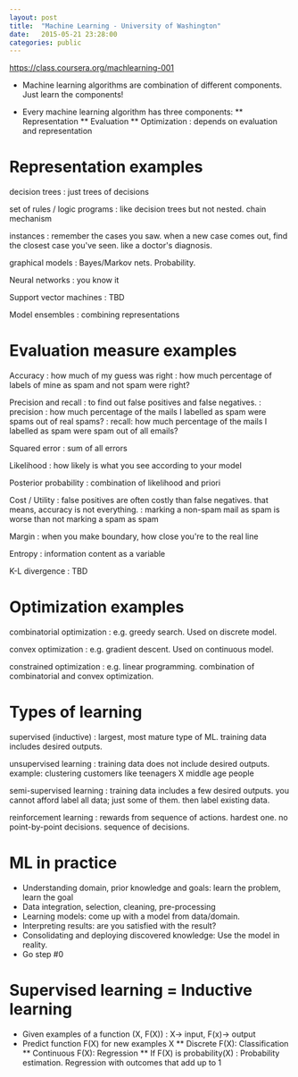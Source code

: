 ```yaml
---
layout: post
title:  "Machine Learning - University of Washington"
date:   2015-05-21 23:28:00
categories: public
---
```


<https://class.coursera.org/machlearning-001>

* Machine learning algorithms are combination of different components. Just learn the components!

* Every machine learning algorithm has three components:
** Representation
** Evaluation
** Optimization : depends on evaluation and representation

# Representation examples

decision trees
: just trees of decisions

set of rules / logic programs
: like decision trees but not nested. chain mechanism
 
instances
: remember the cases you saw. when a new case comes out, find the closest case you've seen. like a doctor's diagnosis.

graphical models
: Bayes/Markov nets. Probability. 

Neural networks
: you know it

Support vector machines
: TBD 

Model ensembles
: combining representations

# Evaluation measure examples

Accuracy
: how much of my guess was right
: how much percentage of labels of mine as spam and not spam were right?
 
Precision and recall
: to find out false positives and false negatives.
: precision : how much percentage of the mails I labelled as spam were spams out of real spams?
: recall: how much percentage of the mails I labelled as spam were spam out of all emails? 

Squared error
: sum of all errors

Likelihood
: how likely is what you see according to your model

Posterior probability
: combination of likelihood and priori 

Cost / Utility
: false positives are often costly than false negatives. that means, accuracy is not everything.
: marking a non-spam mail as spam is worse than not marking a spam as spam 

Margin
: when you make boundary, how close you're to the real line

Entropy
: information content as a variable

K-L divergence
: TBD


# Optimization examples

combinatorial optimization
: e.g. greedy search. Used on discrete model.

convex optimization
: e.g. gradient descent. Used on continuous model.

constrained optimization
: e.g. linear programming. combination of combinatorial and convex optimization.


# Types of learning

supervised (inductive)
: largest, most mature type of ML. training data includes desired outputs.

unsupervised learning
: training data does not include desired outputs. example: clustering customers like teenagers X middle age people

semi-supervised learning
: training data includes a few desired outputs. you cannot afford label all data; just some of them. then label existing data.

reinforcement learning
: rewards from sequence of actions. hardest one. no point-by-point decisions. sequence of decisions.
 

# ML in practice

* Understanding domain, prior knowledge and goals: learn the problem, learn the goal
* Data integration, selection, cleaning, pre-processing 
* Learning models: come up with a model from data/domain.
* Interpreting results: are you satisfied with the result?                              
* Consolidating and deploying discovered knowledge: Use the model in reality.  
* Go step #0


# Supervised learning = Inductive learning
 
* Given examples of a function (X, F(X)) : X-> input, F(x)-> output
* Predict function F(X) for new examples X
** Discrete F(X): Classification
** Continuous F(X): Regression
** If F(X) is probability(X) : Probability estimation. Regression with outcomes that add up to 1

















